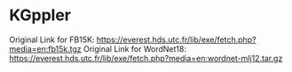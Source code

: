 # KGppler

Original Link for FB15K: https://everest.hds.utc.fr/lib/exe/fetch.php?media=en:fb15k.tgz
Original Link for WordNet18: https://everest.hds.utc.fr/lib/exe/fetch.php?media=en:wordnet-mlj12.tar.gz
